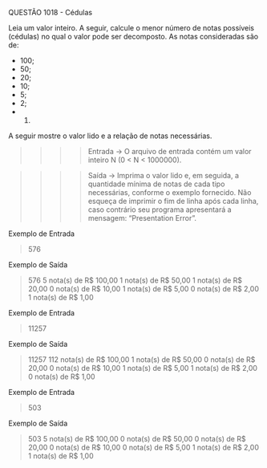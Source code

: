 QUESTÃO 1018 - Cédulas

Leia um valor inteiro. 
A seguir, calcule o menor número de notas possíveis (cédulas) no qual o valor pode ser decomposto. 
As notas consideradas são de:
- 100;
- 50; 
- 20; 
- 10;
- 5; 
- 2;  
- 1. 

A seguir mostre o valor lido e a relação de notas necessárias.

>>>>    Entrada ->
O arquivo de entrada contém um valor inteiro N (0 < N < 1000000).

>>>>    Saída ->
Imprima o valor lido e, em seguida, a quantidade mínima de notas 
de cada tipo necessárias, conforme o exemplo fornecido. 
Não esqueça de imprimir o fim de linha após cada linha, 
caso contrário seu programa apresentará a mensagem: “Presentation Error”.

Exemplo de Entrada
> 576

Exemplo de Saída
> 576
> 5 nota(s) de R$ 100,00
> 1 nota(s) de R$ 50,00
> 1 nota(s) de R$ 20,00
> 0 nota(s) de R$ 10,00
> 1 nota(s) de R$ 5,00
> 0 nota(s) de R$ 2,00
> 1 nota(s) de R$ 1,00

Exemplo de Entrada
> 11257

Exemplo de Saída
> 11257
> 112 nota(s) de R$ 100,00
> 1 nota(s) de R$ 50,00
> 0 nota(s) de R$ 20,00
> 0 nota(s) de R$ 10,00
> 1 nota(s) de R$ 5,00
> 1 nota(s) de R$ 2,00
> 0 nota(s) de R$ 1,00

Exemplo de Entrada
> 503

Exemplo de Saída
> 503
> 5 nota(s) de R$ 100,00
> 0 nota(s) de R$ 50,00
> 0 nota(s) de R$ 20,00
> 0 nota(s) de R$ 10,00
> 0 nota(s) de R$ 5,00
> 1 nota(s) de R$ 2,00
> 1 nota(s) de R$ 1,00
